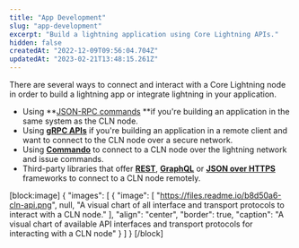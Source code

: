 ```yaml
---
title: "App Development"
slug: "app-development"
excerpt: "Build a lightning application using Core Lightning APIs."
hidden: false
createdAt: "2022-12-09T09:56:04.704Z"
updatedAt: "2023-02-21T13:48:15.261Z"
---
```

There are several ways to connect and interact with a Core Lightning node in order to build a lightning app or integrate lightning in your application.

- Using **[JSON-RPC commands](doc:json-rpc) **if you're building an application in the same system as the CLN node.
- Using **[gRPC APIs](doc:grpc)** if you're building an application in a remote client and want to connect to the CLN node over a secure network.
- Using **[Commando](doc:commando)** to connect to a CLN node over the lightning network and issue commands.
- Third-party libraries that offer **[REST](doc:third-party-libraries#rest)**, **[GraphQL](doc:third-party-libraries#graphql)** or **[JSON over HTTPS](doc:third-party-libraries#json-over-https)** frameworks to connect to a CLN node remotely.

[block:image]
{
  "images": [
    {
      "image": [
        "https://files.readme.io/b8d50a6-cln-api.png",
        null,
        "A visual chart of all interface and transport protocols to interact with a CLN node."
      ],
      "align": "center",
      "border": true,
      "caption": "A visual chart of available API interfaces and transport protocols for interacting with a CLN node"
    }
  ]
}
[/block]